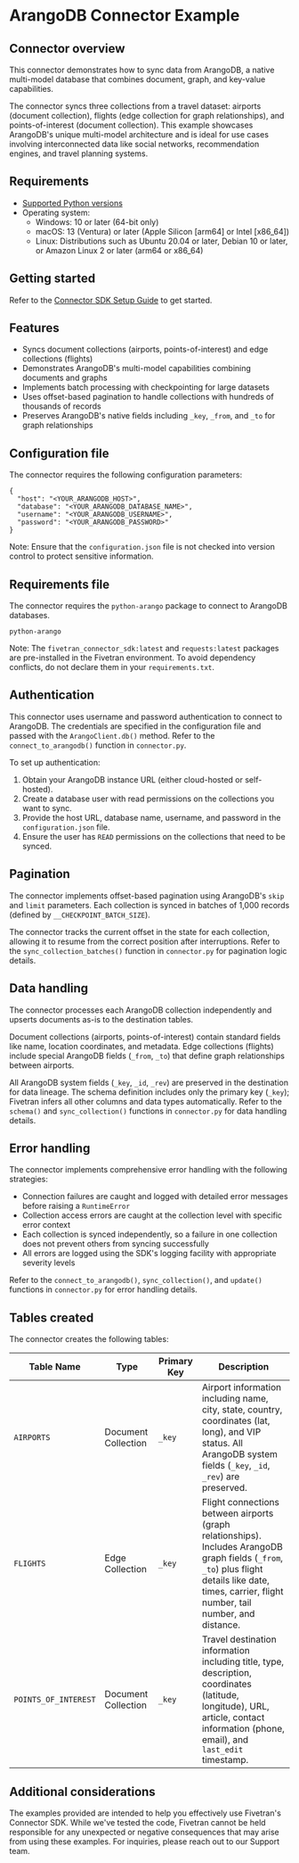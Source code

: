 # ArangoDB Connector Example

## Connector overview
This connector demonstrates how to sync data from ArangoDB, a native multi-model database that combines document, graph, and key-value capabilities.

The connector syncs three collections from a travel dataset: airports (document collection), flights (edge collection for graph relationships), and points-of-interest (document collection). This example showcases ArangoDB's unique multi-model architecture and is ideal for use cases involving interconnected data like social networks, recommendation engines, and travel planning systems.

## Requirements
- [Supported Python versions](https://github.com/fivetran/fivetran_connector_sdk/blob/main/README.md#requirements)
- Operating system:
  - Windows: 10 or later (64-bit only)
  - macOS: 13 (Ventura) or later (Apple Silicon [arm64] or Intel [x86_64])
  - Linux: Distributions such as Ubuntu 20.04 or later, Debian 10 or later, or Amazon Linux 2 or later (arm64 or x86_64)

## Getting started
Refer to the [Connector SDK Setup Guide](https://fivetran.com/docs/connectors/connector-sdk/setup-guide) to get started.

## Features
- Syncs document collections (airports, points-of-interest) and edge collections (flights)
- Demonstrates ArangoDB's multi-model capabilities combining documents and graphs
- Implements batch processing with checkpointing for large datasets
- Uses offset-based pagination to handle collections with hundreds of thousands of records
- Preserves ArangoDB's native fields including `_key`, `_from`, and `_to` for graph relationships

## Configuration file
The connector requires the following configuration parameters:

```
{
  "host": "<YOUR_ARANGODB_HOST>",
  "database": "<YOUR_ARANGODB_DATABASE_NAME>",
  "username": "<YOUR_ARANGODB_USERNAME>",
  "password": "<YOUR_ARANGODB_PASSWORD>"
}
```

Note: Ensure that the `configuration.json` file is not checked into version control to protect sensitive information.

## Requirements file
The connector requires the `python-arango` package to connect to ArangoDB databases.

```
python-arango
```

Note: The `fivetran_connector_sdk:latest` and `requests:latest` packages are pre-installed in the Fivetran environment. To avoid dependency conflicts, do not declare them in your `requirements.txt`.

## Authentication
This connector uses username and password authentication to connect to ArangoDB. The credentials are specified in the configuration file and passed with the `ArangoClient.db()` method. Refer to the `connect_to_arangodb()` function in `connector.py`.

To set up authentication:

1. Obtain your ArangoDB instance URL (either cloud-hosted or self-hosted).
2. Create a database user with read permissions on the collections you want to sync.
3. Provide the host URL, database name, username, and password in the `configuration.json` file.
4. Ensure the user has `READ` permissions on the collections that need to be synced.

## Pagination
The connector implements offset-based pagination using ArangoDB's `skip` and `limit` parameters. Each collection is synced in batches of 1,000 records (defined by `__CHECKPOINT_BATCH_SIZE`).

The connector tracks the current offset in the state for each collection, allowing it to resume from the correct position after interruptions. Refer to the `sync_collection_batches()` function in `connector.py` for pagination logic details.

## Data handling
The connector processes each ArangoDB collection independently and upserts documents as-is to the destination tables. 

Document collections (airports, points-of-interest) contain standard fields like name, location coordinates, and metadata. Edge collections (flights) include special ArangoDB fields (`_from`, `_to`) that define graph relationships between airports. 

All ArangoDB system fields (`_key`, `_id`, `_rev`) are preserved in the destination for data lineage. The schema definition includes only the primary key (`_key`); Fivetran infers all other columns and data types automatically. Refer to the `schema()` and `sync_collection()` functions in `connector.py` for data handling details.

## Error handling
The connector implements comprehensive error handling with the following strategies:
- Connection failures are caught and logged with detailed error messages before raising a `RuntimeError`
- Collection access errors are caught at the collection level with specific error context
- Each collection is synced independently, so a failure in one collection does not prevent others from syncing successfully
- All errors are logged using the SDK's logging facility with appropriate severity levels

Refer to the `connect_to_arangodb()`, `sync_collection()`, and `update()` functions in `connector.py` for error handling details.

## Tables created
The connector creates the following tables:

| Table Name           | Type                | Primary Key | Description                                                                                                                                                                                         |
|----------------------|---------------------|-------------|-----------------------------------------------------------------------------------------------------------------------------------------------------------------------------------------------------|
| `AIRPORTS`           | Document Collection | `_key`      | Airport information including name, city, state, country, coordinates (lat, long), and VIP status. All ArangoDB system fields (`_key`, `_id`, `_rev`) are preserved.                                |
| `FLIGHTS`            | Edge Collection     | `_key`      | Flight connections between airports (graph relationships). Includes ArangoDB graph fields (`_from`, `_to`) plus flight details like date, times, carrier, flight number, tail number, and distance. |
| `POINTS_OF_INTEREST` | Document Collection | `_key`      | Travel destination information including title, type, description, coordinates (latitude, longitude), URL, article, contact information (phone, email), and `last_edit` timestamp.                  |

## Additional considerations
The examples provided are intended to help you effectively use Fivetran's Connector SDK. While we've tested the code, Fivetran cannot be held responsible for any unexpected or negative consequences that may arise from using these examples. For inquiries, please reach out to our Support team.
